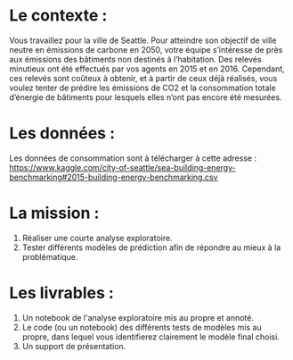 # Le contexte :
Vous travaillez pour la ville de Seattle. Pour atteindre son objectif de ville neutre en émissions de carbone en 2050, votre équipe s’intéresse de près aux émissions des bâtiments non destinés à l’habitation.
Des relevés minutieux ont été effectués par vos agents en 2015 et en 2016. Cependant, ces relevés sont coûteux à obtenir, et à partir de ceux déjà réalisés, vous voulez tenter de prédire les émissions de CO2 et la consommation totale d’énergie de bâtiments pour lesquels elles n’ont pas encore été mesurées.

# Les données :
Les données de consommation sont à télécharger à cette adresse : https://www.kaggle.com/city-of-seattle/sea-building-energy-benchmarking#2015-building-energy-benchmarking.csv

# La mission :
1) Réaliser une courte analyse exploratoire.
2) Tester différents modèles de prédiction afin de répondre au mieux à la problématique.

# Les livrables :
1) Un notebook de l'analyse exploratoire mis au propre et annoté.
2) Le code (ou un notebook) des différents tests de modèles mis au propre, dans lequel vous identifierez clairement le modèle final choisi.
3) Un support de présentation.

